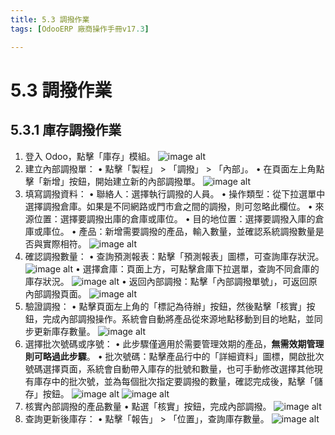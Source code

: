 ```yaml
---
title: 5.3 調撥作業
tags: [OdooERP 廠商操作手冊v17.3]

---
```


# 5.3 調撥作業
## 5.3.1 庫存調撥作業
1. 登入 Odoo，點擊「庫存」模組。
![image alt](https://i.imgur.com/D5IsvJL.png)
2. 建立內部調撥單：
    • 點擊「製程」 > 「調撥」 > 「內部」。
    • 在頁面左上角點擊「新增」按鈕，開始建立新的內部調撥單。
![image alt](https://i.imgur.com/IWGnyTa.png)
3. 填寫調撥資料：
    • 聯絡人：選擇執行調撥的人員。
    • 操作類型：從下拉選單中選擇調撥倉庫。如果是不同網路或門市倉之間的調撥，則可忽略此欄位。
    • 來源位置：選擇要調撥出庫的倉庫或庫位。
    • 目的地位置：選擇要調撥入庫的倉庫或庫位。
    • 產品：新增需要調撥的產品，輸入數量，並確認系統調撥數量是否與實際相符。
![image alt](https://i.imgur.com/x1y5ubF.png)
4. 確認調撥數量：
    • 查詢預測報表：點擊「預測報表」圖標，可查詢庫存狀況。
![image alt](https://i.imgur.com/O3w5RLi.png)
    • 選擇倉庫：頁面上方，可點擊倉庫下拉選單，查詢不同倉庫的庫存狀況。
![image alt](https://i.imgur.com/6ESQocg.png)
    • 返回內部調撥：點擊「內部調撥單號」，可返回原內部調撥頁面。
![image alt](https://i.imgur.com/7L7eKEq.png)
5. 驗證調撥：
    • 點擊頁面左上角的「標記為待辦」按鈕，然後點擊「核實」按鈕，完成內部調撥操作。系統會自動將產品從來源地點移動到目的地點，並同步更新庫存數量。
![image alt](https://i.imgur.com/lgauO11.png)
6. 選擇批次號碼或序號：
    • 此步驟僅適用於需要管理效期的產品，**無需效期管理則可略過此步驟**。
    • 批次號碼：點擊產品行中的「詳細資料」圖標，開啟批次號碼選擇頁面，系統會自動帶入庫存的批號和數量，也可手動修改選擇其他現有庫存中的批次號，並為每個批次指定要調撥的數量，確認完成後，點擊「儲存」按鈕。
![image alt](https://i.imgur.com/2I71BJh.png)
![image alt](https://i.imgur.com/c3xNjZr.png)
7. 核實內部調撥的產品數量
    • 點選「核實」按鈕，完成內部調撥。
![image alt](https://i.imgur.com/KuvUXlM.png)
8. 查詢更新後庫存：
    • 點擊「報告」 > 「位置」，查詢庫存數量。
![image alt](https://i.imgur.com/RAF4UcN.png)